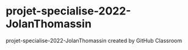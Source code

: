 # projet-specialise-2022-JolanThomassin
projet-specialise-2022-JolanThomassin created by GitHub Classroom
